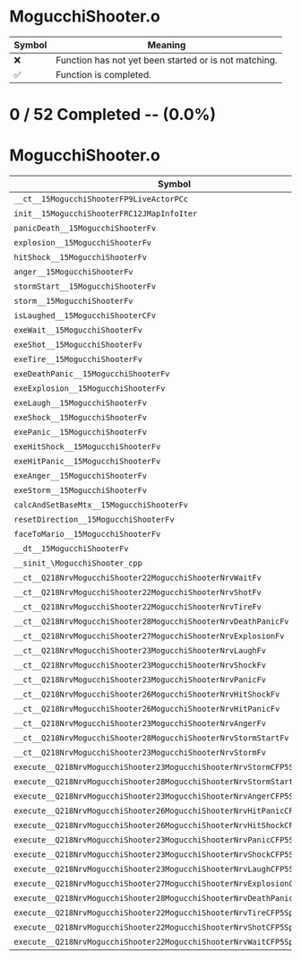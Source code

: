 # MogucchiShooter.o
| Symbol | Meaning 
| ------------- | ------------- 
| :x: | Function has not yet been started or is not matching. 
| :white_check_mark: | Function is completed. 


# 0 / 52 Completed -- (0.0%)
# MogucchiShooter.o
| Symbol | Decompiled? |
| ------------- | ------------- |
| `__ct__15MogucchiShooterFP9LiveActorPCc` | :x: |
| `init__15MogucchiShooterFRC12JMapInfoIter` | :x: |
| `panicDeath__15MogucchiShooterFv` | :x: |
| `explosion__15MogucchiShooterFv` | :x: |
| `hitShock__15MogucchiShooterFv` | :x: |
| `anger__15MogucchiShooterFv` | :x: |
| `stormStart__15MogucchiShooterFv` | :x: |
| `storm__15MogucchiShooterFv` | :x: |
| `isLaughed__15MogucchiShooterCFv` | :x: |
| `exeWait__15MogucchiShooterFv` | :x: |
| `exeShot__15MogucchiShooterFv` | :x: |
| `exeTire__15MogucchiShooterFv` | :x: |
| `exeDeathPanic__15MogucchiShooterFv` | :x: |
| `exeExplosion__15MogucchiShooterFv` | :x: |
| `exeLaugh__15MogucchiShooterFv` | :x: |
| `exeShock__15MogucchiShooterFv` | :x: |
| `exePanic__15MogucchiShooterFv` | :x: |
| `exeHitShock__15MogucchiShooterFv` | :x: |
| `exeHitPanic__15MogucchiShooterFv` | :x: |
| `exeAnger__15MogucchiShooterFv` | :x: |
| `exeStorm__15MogucchiShooterFv` | :x: |
| `calcAndSetBaseMtx__15MogucchiShooterFv` | :x: |
| `resetDirection__15MogucchiShooterFv` | :x: |
| `faceToMario__15MogucchiShooterFv` | :x: |
| `__dt__15MogucchiShooterFv` | :x: |
| `__sinit_\MogucchiShooter_cpp` | :x: |
| `__ct__Q218NrvMogucchiShooter22MogucchiShooterNrvWaitFv` | :x: |
| `__ct__Q218NrvMogucchiShooter22MogucchiShooterNrvShotFv` | :x: |
| `__ct__Q218NrvMogucchiShooter22MogucchiShooterNrvTireFv` | :x: |
| `__ct__Q218NrvMogucchiShooter28MogucchiShooterNrvDeathPanicFv` | :x: |
| `__ct__Q218NrvMogucchiShooter27MogucchiShooterNrvExplosionFv` | :x: |
| `__ct__Q218NrvMogucchiShooter23MogucchiShooterNrvLaughFv` | :x: |
| `__ct__Q218NrvMogucchiShooter23MogucchiShooterNrvShockFv` | :x: |
| `__ct__Q218NrvMogucchiShooter23MogucchiShooterNrvPanicFv` | :x: |
| `__ct__Q218NrvMogucchiShooter26MogucchiShooterNrvHitShockFv` | :x: |
| `__ct__Q218NrvMogucchiShooter26MogucchiShooterNrvHitPanicFv` | :x: |
| `__ct__Q218NrvMogucchiShooter23MogucchiShooterNrvAngerFv` | :x: |
| `__ct__Q218NrvMogucchiShooter28MogucchiShooterNrvStormStartFv` | :x: |
| `__ct__Q218NrvMogucchiShooter23MogucchiShooterNrvStormFv` | :x: |
| `execute__Q218NrvMogucchiShooter23MogucchiShooterNrvStormCFP5Spine` | :x: |
| `execute__Q218NrvMogucchiShooter28MogucchiShooterNrvStormStartCFP5Spine` | :x: |
| `execute__Q218NrvMogucchiShooter23MogucchiShooterNrvAngerCFP5Spine` | :x: |
| `execute__Q218NrvMogucchiShooter26MogucchiShooterNrvHitPanicCFP5Spine` | :x: |
| `execute__Q218NrvMogucchiShooter26MogucchiShooterNrvHitShockCFP5Spine` | :x: |
| `execute__Q218NrvMogucchiShooter23MogucchiShooterNrvPanicCFP5Spine` | :x: |
| `execute__Q218NrvMogucchiShooter23MogucchiShooterNrvShockCFP5Spine` | :x: |
| `execute__Q218NrvMogucchiShooter23MogucchiShooterNrvLaughCFP5Spine` | :x: |
| `execute__Q218NrvMogucchiShooter27MogucchiShooterNrvExplosionCFP5Spine` | :x: |
| `execute__Q218NrvMogucchiShooter28MogucchiShooterNrvDeathPanicCFP5Spine` | :x: |
| `execute__Q218NrvMogucchiShooter22MogucchiShooterNrvTireCFP5Spine` | :x: |
| `execute__Q218NrvMogucchiShooter22MogucchiShooterNrvShotCFP5Spine` | :x: |
| `execute__Q218NrvMogucchiShooter22MogucchiShooterNrvWaitCFP5Spine` | :x: |
